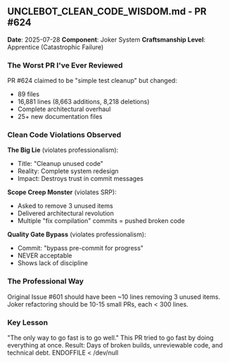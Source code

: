 ## UNCLEBOT_CLEAN_CODE_WISDOM.md - PR #624
**Date**: 2025-07-28
**Component**: Joker System
**Craftsmanship Level**: Apprentice (Catastrophic Failure)

### The Worst PR I've Ever Reviewed

PR #624 claimed to be "simple test cleanup" but changed:
- 89 files
- 16,881 lines (8,663 additions, 8,218 deletions)
- Complete architectural overhaul
- 25+ new documentation files

### Clean Code Violations Observed

**The Big Lie** (violates professionalism):
- Title: "Cleanup unused code"
- Reality: Complete system redesign
- Impact: Destroys trust in commit messages

**Scope Creep Monster** (violates SRP):
- Asked to remove 3 unused items
- Delivered architectural revolution
- Multiple "fix compilation" commits = pushed broken code

**Quality Gate Bypass** (violates professionalism):
- Commit: "bypass pre-commit for progress"
- NEVER acceptable
- Shows lack of discipline

### The Professional Way

Original Issue #601 should have been ~10 lines removing 3 unused items.
Joker refactoring should be 10-15 small PRs, each < 300 lines.

### Key Lesson
"The only way to go fast is to go well." This PR tried to go fast by doing everything at once. Result: Days of broken builds, unreviewable code, and technical debt.
ENDOFFILE < /dev/null
